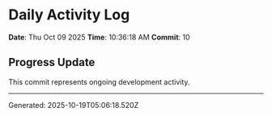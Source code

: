 # Daily Activity Log

**Date**: Thu Oct 09 2025
**Time**: 10:36:18 AM
**Commit**: 10

## Progress Update

This commit represents ongoing development activity.

---
Generated: 2025-10-19T05:06:18.520Z
